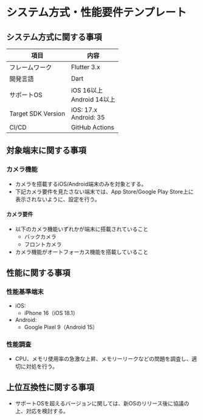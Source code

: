 <!--
このドキュメントは「システム方式・性能要件」のテンプレートです。

【使い方】
- 本テンプレートはシステム方式や性能要件、対象端末などの技術的要件を整理・共有するためのものです。
- 必要に応じて要件を追加・修正してください。
- 用語や表現の統一、重複の回避に注意してください。

-->

# システム方式・性能要件テンプレート

## システム方式に関する事項

<!--
このセクションには、システム方式（フレームワーク、開発言語、サポートOS、CI/CDなど）に関する要件を記載してください。
-->

<!-- markdownlint-disable MD033 -->

| 項目 | 内容 |
|-|-|
| フレームワーク | Flutter 3.x |
| 開発言語 | Dart |
| サポートOS | iOS 16以上<br>Android 14以上 |
| Target SDK Version | iOS: 17.x<br>Android: 35 |
| CI/CD | GitHub Actions |

<!-- markdownlint-enable MD033 -->

## 対象端末に関する事項

<!--
このセクションには、アプリの動作対象となる端末や推奨端末、サポート範囲、必要なハードウェア機能要件について記載してください。
- カメラ、センサー、NFC、Bluetoothなど、アプリの利用に必須となるハードウェア機能がある場合は、その要件を具体的に明記してください。
- 例：カメラ（バック/フロント、オートフォーカス）、加速度センサー、NFC対応、Bluetooth LE対応など。
- 必須要件を満たさない端末では、App Store/Google Play Store上にアプリが表示されないようストア設定を行う場合、その対応方針も明記してください。
- 法人向け端末や特殊端末、タブレット、エミュレータ等の扱いも必要に応じて記載してください。
- 例：特定のセンサー非搭載端末やNFC非対応端末はサポート対象外とする等。
- 今後新たなハードウェア要件が追加される場合は、その都度本セクションを更新してください。
-->

### カメラ機能

- カメラを搭載するiOS/Android端末のみを対象とする。
- 下記カメラ要件を見たさない端末では、App Store/Google Play Store上に表示されないように、設定を行う。

#### カメラ要件

- 以下のカメラ機能いずれかが端末に搭載されていること
  - バックカメラ
  - フロントカメラ
- カメラ機能がオートフォーカス機能を搭載していること

## 性能に関する事項

<!--
このセクションには、アプリのパフォーマンス要件や性能基準端末、調査・検証方針などを記載してください。
- 性能基準端末は、実際にパフォーマンステストや検証を行う際の代表端末を明記します。
- 性能調査では、CPU・メモリ・バッテリー消費・メモリリーク・クラッシュ率など、調査観点や対応方針を記載してください。
- 例: 主要画面の遷移速度、APIレスポンス、バックグラウンド復帰時間など。
-->

### 性能基準端末

<!--
このセクションには、性能検証やパフォーマンステストの基準とする端末を記載してください。
- 端末名、OSバージョン、型番などを具体的に記載することで、検証環境の統一を図ります。
- 新機種やOSアップデート時の対応方針も必要に応じて記載してください。
- 例: iPhone 16（iOS 18.1）、Google Pixel 9（Android 15）など。
-->

- iOS:
  - iPhone 16（iOS 18.1）
- Android:
  - Google Pixel 9（Android 15）

### 性能調査

<!--
このセクションには、性能調査・検証の観点や実施内容、対応方針を記載してください。
- CPU・メモリ使用率、メモリリーク、バッテリー消費、クラッシュ率など、調査対象を明記します。
- 問題発生時の対応フローや、定期的な性能監視の有無も記載すると良いです。
-->

- CPU、メモリ使用率の急激な上昇、メモリーリークなどの問題を調査し、適切に対処を行う。

## 上位互換性に関する事項

<!--
このセクションには、アプリの上位互換性（OSバージョンアップ時の対応方針やサポートポリシーなど）を記載してください。
- 新OSリリース時の検証・対応スケジュールや、サポート対象外OSの扱い、主要ライブラリのサポート方針などを明記します。
- 例: サポートOSを超えるバージョンはリリース後に協議・検証の上で対応判断。
-->

- サポートOSを超えるバージョンに関しては、新OSのリリース後に協議の上、対応を検討する。

